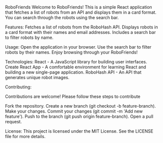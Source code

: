 
RoboFriends
Welcome to RoboFriends! This is a simple React application that fetches a list of robots from an API and displays them in a card format. You can search through the robots using the search bar.

Features:
Fetches a list of robots from the RoboHash API.
Displays robots in a card format with their names and email addresses.
Includes a search bar to filter robots by name.

Usage:
Open the application in your browser.
Use the search bar to filter robots by their names.
Enjoy browsing through your RoboFriends!

Technologies:
React - A JavaScript library for building user interfaces.
Create React App - A comfortable environment for learning React and building a new single-page application.
RoboHash API - An API that generates unique robot images.


Contributing:

Contributions are welcome! Please follow these steps to contribute

Fork the repository.
Create a new branch (git checkout -b feature-branch).
Make your changes.
Commit your changes (git commit -m 'Add new feature').
Push to the branch (git push origin feature-branch).
Open a pull request.

License:
This project is licensed under the MIT License. See the LICENSE file for more details.